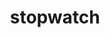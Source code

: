 ---
layout: smileys&emotion
title: stopwatch
emoji: stopwatch
permalink: ⏱.html
image: assets/img/3moji/stopwatch.png
---